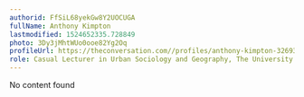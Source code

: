 ```yaml
---
authorid: FfSiL68yekGw8Y2UOCUGA
fullName: Anthony Kimpton
lastmodified: 1524652335.728849
photo: 3Dy3jMhtWUo0ooe82Yg2Oq
profileUrl: https://theconversation.com//profiles/anthony-kimpton-326939
role: Casual Lecturer in Urban Sociology and Geography, The University of Queensland
---
```

No content found